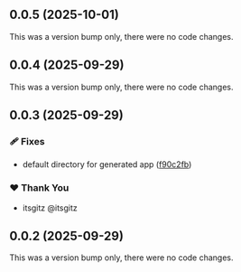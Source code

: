 ## 0.0.5 (2025-10-01)

This was a version bump only, there were no code changes.

## 0.0.4 (2025-09-29)

This was a version bump only, there were no code changes.

## 0.0.3 (2025-09-29)

### 🩹 Fixes

- default directory for generated app ([f90c2fb](https://github.com/itsgitz/hono-nx/commit/f90c2fb))

### ❤️ Thank You

- itsgitz @itsgitz

## 0.0.2 (2025-09-29)

This was a version bump only, there were no code changes.
